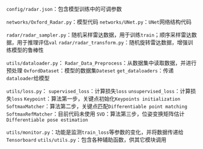 `config/radar.json`：包含模型训练中的可调参数


`networks/Oxford_Radar.py`：模型代码
`networks/UNet.py`：`UNet`网络结构代码

`radar/radar_sampler.py`：随机采样雷达数据，用于训练`train`；顺序采样雷达数据，用于推理评估`val`
`radar/radar_transform.py`：随机旋转雷达数据，增强训练模型的鲁棒性


`utils/dataloader.py`：
`Radar_Data_Preprocess`：从数据集中读取数据，并进行预处理
`OxfordDataset`：模型的数据集`Dateset`
`get_dataloaders`：传递`dataloader`给模型


`utils/loss.py`：
`supervised_loss`：计算损失`loss`
`unsupervised_loss`：计算损失`loss`
`Keypoint`：算法第一步，关键点初始化`Keypoints initialization`
`SoftmaxMatcher`：算法第二步，关键点匹配`Differentiable point matching`
`SoftmaxRefMatcher`：目前代码未使用
`SVD`：算法第三步，位姿变换矩阵估计`Differentiable pose estimation`


`utils/monitor.py`：功能是监测`train_loss`等参数的变化，并将数据传递给`Tensorboard`
`utils/utils.py`：包含各种辅助函数，供其它模块调用